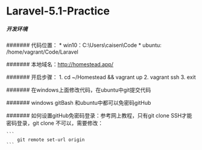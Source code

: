# Laravel-5.1-Practice

##### 开发环境

####### 代码位置：
    * win10：C:\Users\caisen\Code
    * ubuntu: /home/vagrant/Code/Laravel

####### 本地域名：http://homestead.app/

####### 开启步骤：
    1. cd ~/Homestead && vagrant up
    2. vagrant ssh
    3. exit

####### 在windows上面修改代码，在ubuntu中git提交代码

####### windows gitBash 和ubuntu中都可以免密码gitHub

####### 如何设置gitHub免密码登录：参考网上教程，只有git clone SSH才能密码登录，git clone 不可以，需要修改：

    ```
        git remote set-url origin
    ```
